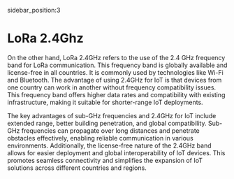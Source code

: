 sidebar_position:3

# LoRa 2.4Ghz
On the other hand, LoRa 2.4GHz refers to the use of the 2.4 GHz frequency band for LoRa communication. This frequency band is globally available and license-free in all countries. It is commonly used by technologies like Wi-Fi and Bluetooth. The advantage of using 2.4GHz for IoT is that devices from one country can work in another without frequency compatibility issues. This frequency band offers higher data rates and compatibility with existing infrastructure, making it suitable for shorter-range IoT deployments.

The key advantages of sub-GHz frequencies and 2.4GHz for IoT include extended range, better building penetration, and global compatibility. Sub-GHz frequencies can propagate over long distances and penetrate obstacles effectively, enabling reliable communication in various environments. Additionally, the license-free nature of the 2.4GHz band allows for easier deployment and global interoperability of IoT devices. This promotes seamless connectivity and simplifies the expansion of IoT solutions across different countries and regions.


